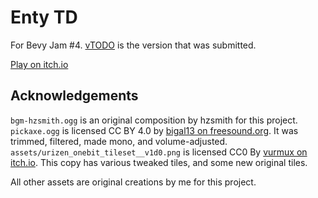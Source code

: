 # Enty TD

For Bevy Jam #4. [vTODO](https://github.com/rparrett/entytd/tree/vTODO) is the version that was submitted.

[Play on itch.io](https://euclidean-whale.itch.io/enty-td)

## Acknowledgements

`bgm-hzsmith.ogg` is an original composition by hzsmith for this project.
`pickaxe.ogg` is licensed CC BY 4.0 by [bigal13 on freesound.org](https://freesound.org/people/bigal13/sounds/654499/). It was trimmed, filtered, made mono, and volume-adjusted.
`assets/urizen_onebit_tileset__v1d0.png` is licensed CC0 By [vurmux on itch.io](https://vurmux.itch.io/urizen-onebit-tileset). This copy has various tweaked tiles, and some new original tiles.

All other assets are original creations by me for this project.
